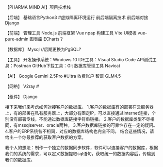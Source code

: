 【PHARMA MIND AI】项目技术栈


【后端】
基础语言Python3             #虚拟隔离环境运行
前后端隔离技术
前后端对接Django

【前端】
管理工具 Node.js
前端框架 Vue
npap
构建工具 Vite
UI模板 vue-pure-admin
图表库 ECharts？

【数据库】
Mysql //后期更换为PgSQL?

【工具】
开发操作系统：Windows 10
IDE工具：Visual Studio Code 
API测试工具：Postman 
GitHub下载工具：Git
数据库管理工具 Navicat

【AI】
Google Gemini 2.5Pro    #Ultra 收费账户
智谱 GLM4.5

【网络】
V2ray          #


【组件】
Django


接下来我们来考虑如何对接客户的数据库。
1.客户的数据库有的部署在云服务器上，有的部署在私有服务器上，大部分有固定IP，可以直接通过internet连接，个别没有部署专线，不能通过数据库链接字符串链接。
2.客户的数据库类型不尽相同，有mssqlserver、oracle两种。
3.客户数据库链接的可靠性存在一定的疑问。
4.客户的ERP系统各不相同，对应的数据库结构也完全不同。
结合这些情况，请给出一个你最推荐的获取客户数据的方案。

我个人的想法：制作一个独立的数据同步软件，软件可以连接客户的数据库，根据我们的系统的需求，可以定义数据提取sql语句，获取统一的数据内容后，传输到我们的数据库。